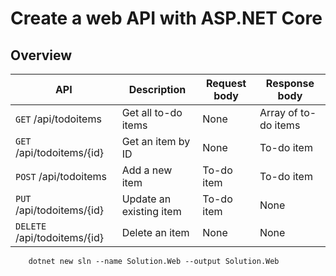 # Create a web API with ASP.NET Core

## Overview

| API | Description | Request body | Response body |
| - | - | - | - |
| `GET` /api/todoitems | Get all to-do items | None | Array of to-do items |
| `GET` /api/todoitems/{id} | Get an item by ID | None | To-do item |
| `POST` /api/todoitems | Add a new item | To-do item | To-do item |
| `PUT` /api/todoitems/{id} | Update an existing item | To-do item | None |
| `DELETE` /api/todoitems/{id} | Delete an item | None | None |


```dotnet
    dotnet new sln --name Solution.Web --output Solution.Web
```
